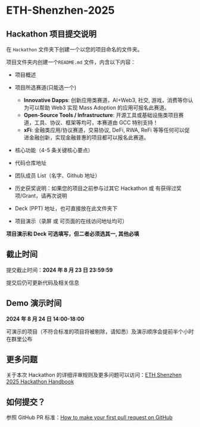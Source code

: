 # ETH-Shenzhen-2025

## Hackathon 项目提交说明

在 `Hackathon` 文件夹下创建一个以您的项目命名的文件夹。

项目文件夹内创建一个`README.md` 文件，内含以下内容：

- 项目概述
- 项目所选赛道(只能选一个)
  - **Innovative Dapps**: 创新应用类赛道，AI+Web3, 社交, 游戏，消费等你认为可以帮助 Web3 实现 Mass Adoption 的应用可报名此赛道。
  - **Open-Source Tools / Infrastructure**: 开源工具或基础设施类项目赛道，工具、协议、框架等均可，本赛道由 GCC 特别支持！
  - **xFi**: 金融类应用/协议赛道，交易协议, DeFi, RWA, ReFi 等等任何可以促进金融创新，实现金融普惠的项目都可以报名此赛道。

- 核心功能（4-5 条关键核心要点）
- 代码仓库地址
- 团队成员 List（名字、Github 地址）
- 历史获奖说明：如果您的项目之前参与过其它 Hackathon 或 有获得过奖项/Grant，请再次说明
- Deck (PPT) 地址，也可直接放在此文件夹下
- 项目演示（录屏 或 可页面的在线访问地址均可）

**项目演示和 Deck 可选填写，但二者必须选其一, 其他必填**

## 截止时间

提交截止时间：**2024 年 8 月 23 日 23:59:59**

提交后仍可更新代码及相关信息

## Demo 演示时间

**2024 年 8 月 24 日 14:00-18:00**

可演示的项目（不符合标准的项目将被剔除，请知悉）及演示顺序会提前半个小时在群里公布

## 更多问题

关于本次 Hackathon 的详细评审规则及更多问题可以访问：[ETH Shenzhen 2025 Hackathon Handbook](https://docs.google.com/document/d/1RZ0ElTzTV8TTvnsx93vUU4WNGWSkmrSgvtJnvUddvyE/edit?tab=t.0)

## 如何提交？

参照 GitHub PR 标准：[How to make your first pull request on GitHub](https://www.freecodecamp.org/news/how-to-make-your-first-pull-request-on-github-3/)
